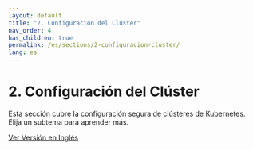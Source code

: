 ```yaml
---
layout: default
title: "2. Configuración del Clúster"
nav_order: 4
has_children: true
permalink: /es/sections/2-configuracion-cluster/
lang: es
---
```

# 2. Configuración del Clúster

Esta sección cubre la configuración segura de clústeres de Kubernetes.
Elija un subtema para aprender más.

[Ver Versión en Inglés](/sections/cluster-setup/)

